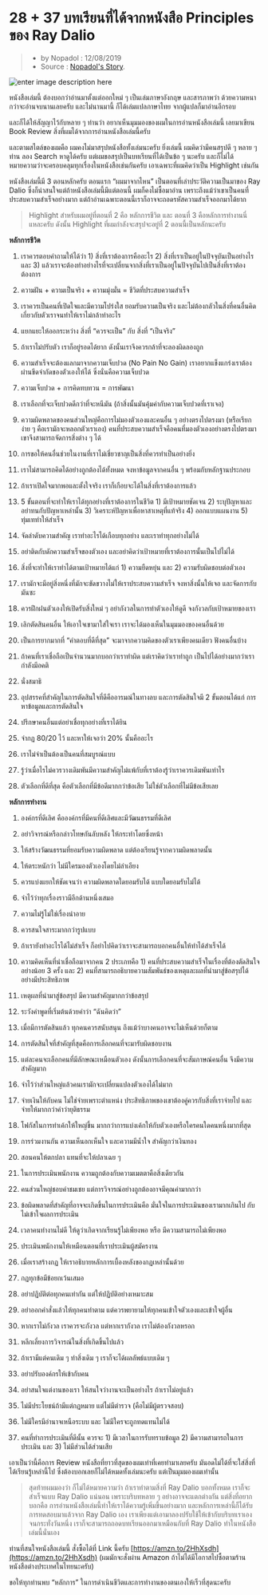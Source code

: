
28 + 37 บทเรียนที่ได้จากหนังสือ Principles ของ Ray Dalio
===

> - by Nopadol : 12/08/2019
> - Source : [Nopadol's Story](https://www.nopadolstory.com/book-review/principles-2/).

![enter image description here](https://www.nopadolstory.com/wp-content/uploads/2019/08/Principles-800x445.jpg)

หนังสือเล่มนี้ ต้องบอกว่าอ่านมาตั้งแต่ออกใหม่ ๆ เป็นเล่มภาษาอังกฤษ และสารภาพว่า ด้วยความหนา กว่าจะอ่านจบนานเลยครับ และไม่นานมานี้ ก็ได้เล่มแปลภาษาไทย จากผู้แปลก็มาอ่านอีกรอบ

และก็ได้ให้สัญญาไว้กับหลาย ๆ ท่านว่า อยากเห็นมุมมองของผมในการอ่านหนังสือเล่มนี้ เลยมาเขียน Book Review สิ่งที่ผมได้จากการอ่านหนังสือเล่มนี้ครับ

และตามสไตล์ของผมคือ ผมคงไม่มาสรุปหนังสือทั้งเล่มนะครับ ยิ่งเล่มนี้ ผมคิดว่ามีคนสรุปดี ๆ หลาย ๆ ท่าน ลอง Search หาดูได้ครับ แต่ผมขอสรุปเป็นบทเรียนที่ได้เป็นข้อ ๆ นะครับ และก็ไม่ได้หมายความว่าจะครอบคลุมทุกเรื่องในหนังสือเช่นกันครับ เอาเฉพาะที่ผมคิดว่าเป็น Highlight เช่นกัน

หนังสือเล่มนี้มี 3 ตอนหลักครับ ตอนแรก “ผมมาจากไหน” เป็นตอนที่เล่าประวัติความเป็นมาของ Ray Dalio ซึ่งก็น่าสนใจแต่ถ้าหนังสือเล่มนี้มีแต่ตอนนี้ ผมก็คงไม่ซื้อมาอ่าน เพราะถึงแม้ว่าเขาเป็นคนที่ประสบความสำเร็จอย่างมาก แต่ถ้าอ่านเฉพาะตอนนี้เราก็อาจจะถอดรหัสความสำเร็จออกมาได้ยาก

> Highlight สำหรับผมอยู่ที่ตอนที่ 2 คือ หลักการชีวิต และ ตอนที่ 3 คือหลักการทำงานนี่แหละครับ ดังนั้น Highlight ที่ผมกำลังจะสรุปจะอยู่ที่ 2 ตอนนี้เป็นหลักนะครับ

**หลักการชีวิต**

1. เราควรตอบคำถามให้ได้ว่า 1) สิ่งที่เราต้องการคืออะไร 2) สิ่งที่เราเป็นอยู่ในปัจจุบันเป็นอย่างไร และ 3) แล้วเราจะต้องทำอย่างไรที่จะเปลี่ยนจากสิ่งที่เราเป็นอยู่ในปัจจุบันไปเป็นสิ่งที่เราต้องต้องการ

2. ความฝัน + ความเป็นจริง + ความมุ่งมั่น = ชีวิตที่ประสบความสำเร็จ

3. เราควรเป็นคนที่เปิดใจและมีความโปร่งใส ยอมรับความเป็นจริง และไม่ต้องกลัวในสิ่งที่คนอื่นคิดเกี่ยวกับตัวเราจนทำให้เราไม่กล้าทำอะไร

4. แยกแยะให้ออกระหว่าง สิ่งที่ “ควรจะเป็น” กับ สิ่งที่ “เป็นจริง”

5. ถ้าเราไม่ปรับตัว เราก็อยู่รอดได้ยาก ดังนั้นเราจึงควรกล้าที่จะลองผิดลองถูก

6. ความสำเร็จจะต้องแลกมาจากความเจ็บปวด (No Pain No Gain) เราอยากแข็งแกร่งเราต้องผ่านขีดจำกัดของตัวเองให้ได้ ซึ่งนั่นคือความเจ็บปวด

7. ความเจ็บปวด + การคิดทบทวน = การพัฒนา

8. เราเลือกที่จะเจ็บปวดดีกว่าที่จะหนีมัน (ถ้าสิ่งนั้นมันคุ้มค่ากับความเจ็บปวดที่เราเจอ)

9. ความผิดพลาดของคนส่วนใหญ่คือการไม่มองตัวเองและคนอื่น ๆ อย่างตรงไปตรงมา (หรือเรียกง่าย ๆ คือเรามักจะหลอกตัวเราเอง) คนที่ประสบความสำเร็จคือคนที่มองตัวเองอย่างตรงไปตรงมา เขาจึงสามารถจัดการสิ่งต่าง ๆ ได้

10. การขอให้คนอื่นช่วยในงานที่เราไม่เชี่ยวชาญเป็นสิ่งที่ควรทำเป็นอย่างยิ่ง

11. เราไม่สามารถคิดได้อย่างถูกต้องได้ทั้งหมด จงหาข้อมูลจากคนอื่น ๆ พร้อมกับหลักฐานประกอบ

12. ถ้าเราเปิดใจมากพอและตั้งใจจริง เราก็เกือบจะได้ในสิ่งที่เราต้องการแล้ว

13. 5 ขั้นตอนที่จะทำให้เราได้ทุกอย่างที่เราต้องการในชีวิต 1) มีเป้าหมายชัดเจน 2) ระบุปัญหาและอย่าทนกับปัญหาเหล่านั้น 3) วิเคราะห์ปัญหาเพื่อหาสาเหตุที่แท้จริง 4) ออกแบบแผนงาน 5) ทุ่มเททำให้สำเร็จ

14. จัดลำดับความสำคัญ เราทำอะไรได้เกือบทุกอย่าง และเราทำทุกอย่างไม่ได้

15. อย่าติดกับดักความสำเร็จของตัวเอง และอย่าคิดว่าเป้าหมายที่เราต้องการนั้นเป็นไปไม่ได้

16. สิ่งที่จะทำให้เราทำได้ตามเป้าหมายได้แก่ 1) ความยืดหยุ่น และ 2) ความรับผิดชอบต่อตัวเอง

17. เรามักจะมีอยู่สิ่งหนึ่งที่มักจะขัดขวางไม่ให้เราประสบความสำเร็จ จงหาสิ่งนั้นให้เจอ และจัดการกับมันซะ

18. ควรฝึกฝนตัวเองให้เปิดรับสิ่งใหม่ ๆ อย่ากังวลในการทำตัวเองให้ดูดี จงกังวลกับเป้าหมายของเรา

19. เลิกตัดสินคนอื่น ให้เอาใจเขามาใส่ใจเรา เราจะได้มองเห็นในมุมมองของคนอื่นด้วย

20. เป็นการยากมากที่ “คำตอบที่ดีที่สุด” จะมาจากความคิดของตัวเราเพียงคนเดียว ฟังคนอื่นบ้าง

21. ถ้าคนที่เราเชื่อถือเป็นจำนวนมากบอกว่าเราทำผิด แต่เราคิดว่าเราทำถูก เป็นไปได้อย่างมากว่าเรากำลังมีอคติ

22. นั่งสมาธิ

23. อุปสรรคที่สำคัญในการตัดสินใจที่ดีคืออารมณ์ในทางลบ และการตัดสินใจมี 2 ขั้นตอนได้แก่ การหาข้อมูลและการตัดสินใจ

24. ปรึกษาคนอื่นแต่อย่าเชื่อทุกอย่างที่เราได้ยิน

25. จำกฏ 80/20 ไว้ และหาให้เจอว่า 20% นั้นคืออะไร

26. เราไม่จำเป็นต้องเป็นคนที่สมบูรณ์แบบ

27. รู้ว่าเมื่อไรไม่ควรวางเดิมพันมีความสำคัญไม่แพ้กับที่เราต้องรู้ว่าเราควรเดิมพันเท่าไร

28. ตัวเลือกที่ดีที่สุด คือตัวเลือกที่มีข้อดีมากกว่าข้อเสีย ไม่ใช่ตัวเลือกที่ไม่มีข้อเสียเลย

**หลักการทำงาน**

1. องค์กรที่ดีเลิศ คือองค์กรที่มีคนที่ดีเลิศและมีวัฒนธรรมที่ดีเลิศ

2. อย่าวิจารณ์หรือกล่าวโทษกันลับหลัง ให้กระทำโดยซึ่งหน้า

3. ให้สร้างวัฒนธรรมที่ยอมรับความผิดพลาด แต่ต้องเรียนรู้จากความผิดพลาดนั้น

4. ให้ตระหนักว่า ไม่มีใครมองตัวเองโดยไม่ลำเอียง

5. ควรแบ่งแยกให้ชัดเจนว่า ความผิดพลาดใดยอมรับได้ แบบใดยอมรับไม่ได้

6. จำไว้ว่าทุกเรื่องราวมีอีกด้านหนึ่งเสมอ

7. ความไม่รู้ไม่ใช่เรื่องน่าอาย

8. ควรสนใจสาระมากกว่ารูปแบบ

9. ถ้าเรายังทำอะไรได้ไม่สำเร็จ ก็อย่าไปคิดว่าเราจะสามารถบอกคนอื่นให้ทำได้สำเร็จได้

10. ความคิดเห็นที่น่าเชื่อถือมาจากคน 2 ประเภทคือ 1) คนที่ประสบความสำเร็จในเรื่องที่ต้องตัดสินใจอย่างน้อย 3 ครั้ง และ 2) คนที่สามารถอธิบายความสัมพันธ์ของเหตุและผลที่นำมาสู่ข้อสรุปได้อย่างมีประสิทธิภาพ

11. เหตุผลที่นำมาสู่ข้อสรุป มีความสำคัญมากกว่าข้อสรุป

12. ระวังคำพูดที่เริ่มต้นด้วยคำว่า “ฉันคิดว่า”

13. เมื่อมีการตัดสินแล้ว ทุกคนควรสนับสนุน ถึงแม้ว่าบางคนอาจจะไม่เห็นด้วยก็ตาม

14. การตัดสินใจที่สำคัญที่สุดคือการเลือกคนที่จะมารับผิดชอบงาน

15. แต่ละคนจะเลือกคนที่มีลักษณะเหมือนตัวเอง ดังนั้นการเลือกคนที่จะสัมภาษณ์คนอื่น จึงมีความสำคัญมาก

16. จำไว้ว่าส่วนใหญ่แล้วคนเรามักจะเปลี่ยนแปลงตัวเองได้ไม่มาก

17. จ่ายเงินให้กับคน ไม่ใช่จ่ายเพราะตำแหน่ง ประสิทธิภาพของเขาต้องคู่ควรกับสิ่งที่เราจ่ายไป และจ่ายให้มากกว่าคำว่ายุติธรรม

18. โฟกัสในการทำเค้กให้ใหญ่ขึ้น มากกว่าการแบ่งเค้กให้กับตัวเองหรือใครคนใดคนหนึ่งมากที่สุด

19. การร่วมงานกัน ความเห็นอกเห็นใจ และความมีน้ำใจ สำคัญกว่าเงินทอง

20. สอนคนให้ตกปลา แทนที่จะให้ปลาเฉย ๆ

21. ในการประเมินพนักงาน ความถูกต้องกับความเมตตาคือสิ่งเดียวกัน

22. คนส่วนใหญ่ชอบคำชมเชย แต่การวิจารณ์อย่างถูกต้องอาจมีคุณค่ามากกว่า

23. ข้อผิดพลาดที่สำคัญที่อาจจะเกิดขึ้นในการประเมินคือ มั่นใจในการประเมินของเรามากเกินไป กับ ไม่เข้าใจผลการประเมิน

24. เวลาคนทำงานไม่ดี ให้ดูว่าเกิดจากเรียนรู้ไม่เพียงพอ หรือ มีความสามารถไม่เพียงพอ

25. ประเมินพนักงานให้เหมือนตอนที่เราประเมินผู้สมัครงาน

26. เมื่อเราสร้างกฏ ให้เราอธิบายหลักการเบื้องหลังของกฏเหล่านั้นด้วย

27. กฏทุกข้อมีข้อยกเว้นเสมอ

28. อย่าปฏิบัติต่อทุกคนเท่ากัน แต่ให้ปฏิบัติอย่างเหมาะสม

29. อย่าออกคำสั่งแล้วให้ทุกคนทำตาม แต่ควรพยายามให้ทุกคนเข้าใจตัวเองและเข้าใจผู้อื่น

30. หากเราไม่กังวล เราควรจะกังวล แต่หากเรากังวล เราไม่ต้องกังวลหรอก

31. หลีกเลี่ยงการวิจารณ์ในสิ่งที่เกิดขึ้นไปแล้ว

32. ถ้าเรามีแต่คนเดิม ๆ ทำสิ่งเดิม ๆ เราก็จะได้ผลลัพธ์แบบเดิม ๆ

33. อย่าปรับองค์กรให้เข้ากับคน

34. อย่าสนใจแต่งานของเรา ให้สนใจว่างานจะเป็นอย่างไร ถ้าเราไม่อยู่แล้ว

35. ไม่มีประโยชน์ถ้ามีแต่กฏหมาย แต่ไม่มีตำรวจ (คือไม่มีผู้ตรวจสอบ)

36. ไม่มีใครมีอำนาจเหนือระบบ และ ไม่มีใครจะถูกทดแทนไม่ได้

37. คนที่ทำการประเมินที่ดีนั้น ควรจะ 1) มีเวลาในการรับทราบข้อมูล 2) มีความสามารถในการประเมิน และ 3) ไม่มีส่วนได้ส่วนเสีย

เอาเป็นว่านี้คือการ Review หนังสือที่ยาวที่สุดของผมเท่าที่เคยทำมาเลยครับ มันอดไม่ได้ที่จะใส่สิ่งที่ได้เรียนรู้เหล่านี้ไป ซึ่งต้องบอกเลยก็ไม่ได้หมดทั้งเล่มนะครับ แต่เป็นมุมมองผมเท่านั้น

> สุดท้ายผมมองว่า ก็ไม่ได้หมายความว่า ถ้าเราทำตามสิ่งที่ Ray Dalio บอกทั้งหมด เราก็จะสำเร็จแบบ Ray Dalio แน่นอน เพราะบริบทหลาย ๆ อย่างอาจจะแตกต่างกัน แต่สิ่งที่อยากบอกคือ การอ่านหนังสือเล่มนี้ทำให้เราได้ความรู้เพิ่มขึ้นอย่างมาก และหลักการเหล่านี้ก็ได้รับการทดสอบมาแล้วจาก Ray Dalio เอง เราเพียงแต่เอามาลองปรับใช้ให้เข้ากับบริบทเราเอง จนกระทั่งวันหนึ่ง เราก็จะสามารถถอดบทเรียนออกมาเหมือนกับที่ Ray Dalio ทำในหนังสือเล่มนี้นั่นเอง

ท่านที่สนใจหนังสือเล่มนี้ สั่งซื้อได้ที่ Link นี้ครับ  [https://amzn.to/2HhXsdh](https://amzn.to/2HhXsdh)  (ผมมักจะสั่งผ่าน Amazon ถ้าไม่ได้มีโอกาสไปซื้อตามร้านหนังสือต่างประเทศในไทยนะครับ)

ขอให้ทุกท่านพบ “หลักการ” ในการดำเนินชีวิตและการทำงานของตนเองให้เร็วที่สุดนะครับ
<!--stackedit_data:
eyJoaXN0b3J5IjpbMjA2NjAwNzgwMF19
-->